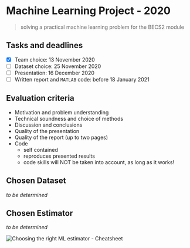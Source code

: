 # Machine Learning Project - 2020
>solving a practical machine learning problem for the BECS2 module

## Tasks and deadlines
- [x] Team choice: 13 November 2020
- [ ] Dataset choice: 25 November 2020
- [ ] Presentation: 16 December 2020
- [ ] Written report and `MATLAB` code: before 18 January 2021

## Evaluation criteria
- Motivation and problem understanding  
- Technical soundness and choice of methods  
- Discussion and conclusions  
- Quality of the presentation  
- Quality of the report (up to two pages)  
- Code  
  - self contained  
  - reproduces presented results  
  - code skills will NOT be taken into account, as long as it works!  

## Chosen Dataset
*to be determined*

## Chosen Estimator
*to be determined*

![Choosing the right ML estimator - Cheatsheet](https://scikit-learn.org/stable/_static/ml_map.png)
